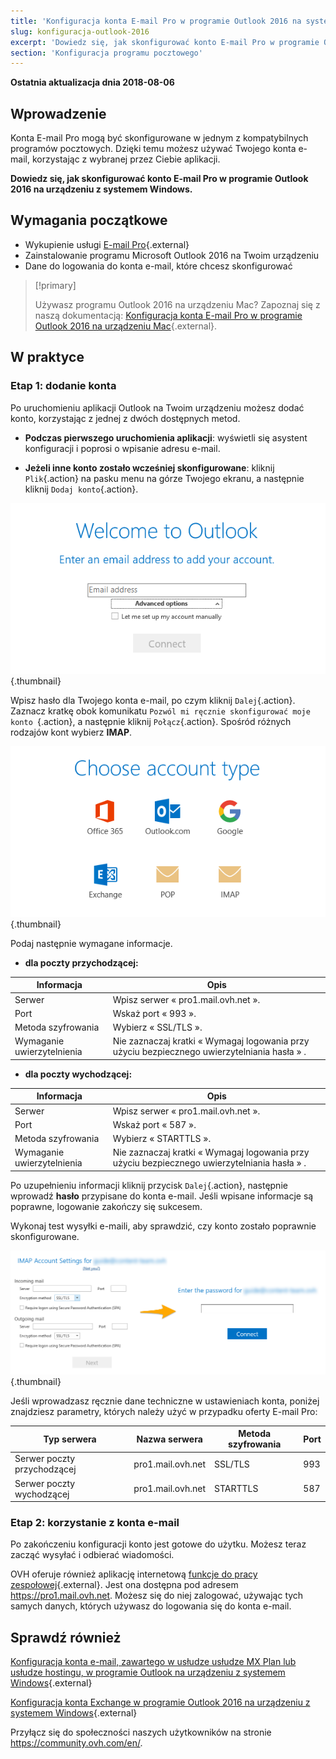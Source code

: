 ```yaml
---
title: 'Konfiguracja konta E-mail Pro w programie Outlook 2016 na systemie Windows'
slug: konfiguracja-outlook-2016
excerpt: 'Dowiedz się, jak skonfigurować konto E-mail Pro w programie Outlook 2016 na urządzeniu z systemem Windows'
section: 'Konfiguracja programu pocztowego'
---
```


**Ostatnia aktualizacja dnia 2018-08-06**

## Wprowadzenie

Konta E-mail Pro mogą być skonfigurowane w jednym z kompatybilnych programów pocztowych. Dzięki temu możesz używać Twojego konta e-mail, korzystając z wybranej przez Ciebie aplikacji.

**Dowiedz się, jak skonfigurować konto E-mail Pro w programie Outlook 2016 na urządzeniu z systemem Windows.**

## Wymagania początkowe

- Wykupienie usługi [E-mail Pro](https://www.ovh.pl/emaile/email-pro/){.external}
- Zainstalowanie programu Microsoft Outlook 2016 na Twoim urządzeniu
- Dane do logowania do konta e-mail, które chcesz skonfigurować

> [!primary]
>
> Używasz programu Outlook 2016 na urządzeniu Mac? Zapoznaj się z naszą dokumentacją: [Konfiguracja konta E-mail Pro w programie Outlook 2016 na urządzeniu Mac](https://docs.ovh.com/pl/emails-pro/konfiguracja-outlook-2016-mac/){.external}.
>

## W praktyce

### Etap 1: dodanie konta

Po uruchomieniu aplikacji Outlook na Twoim urządzeniu możesz dodać konto, korzystając z jednej z dwóch dostępnych metod.

- **Podczas pierwszego uruchomienia aplikacji**: wyświetli się asystent konfiguracji i poprosi o wpisanie adresu e-mail.

- **Jeżeli inne konto zostało wcześniej skonfigurowane**: kliknij `Plik`{.action} na pasku menu na górze Twojego ekranu, a następnie kliknij `Dodaj konto`{.action}.

![emailpro](images/configuration-outlook-2016-windows-step1.png){.thumbnail}

Wpisz hasło dla Twojego konta e-mail, po czym kliknij `Dalej`{.action}. Zaznacz kratkę obok komunikatu `Pozwól mi ręcznie skonfigurować moje konto `{.action}, a następnie kliknij `Połącz`{.action}. Spośród różnych rodzajów kont wybierz **IMAP**.

![emailpro](images/configuration-outlook-2016-windows-step2.png){.thumbnail}

Podaj następnie wymagane informacje.

- **dla poczty przychodzącej:**

|Informacja|Opis |
|---|---|
|Serwer|Wpisz serwer « pro1.mail.ovh.net ».|
|Port|Wskaż port « 993 ».|
|Metoda szyfrowania|Wybierz « SSL/TLS ».|
|Wymaganie uwierzytelnienia|Nie zaznaczaj kratki « Wymagaj logowania przy użyciu bezpiecznego uwierzytelniania hasła » .|

- **dla poczty wychodzącej:**

|Informacja|Opis |
|---|---|
|Serwer|Wpisz serwer « pro1.mail.ovh.net ».|
|Port|Wskaż port « 587 ».|
|Metoda szyfrowania|Wybierz « STARTTLS ».|
|Wymaganie uwierzytelnienia|Nie zaznaczaj kratki « Wymagaj logowania przy użyciu bezpiecznego uwierzytelniania hasła » .|

Po uzupełnieniu informacji kliknij przycisk `Dalej`{.action}, następnie wprowadź **hasło** przypisane do konta e-mail. Jeśli wpisane informacje są poprawne, logowanie zakończy się sukcesem.

Wykonaj test wysyłki e-maili, aby sprawdzić, czy konto zostało poprawnie skonfigurowane.

![emailpro](images/configuration-outlook-2016-windows-step3.png){.thumbnail}

Jeśli wprowadzasz ręcznie dane techniczne w ustawieniach konta, poniżej znajdziesz parametry, których należy użyć w przypadku oferty E-mail Pro:

|Typ serwera|Nazwa serwera|Metoda szyfrowania|Port|
|---|---|---|---|
|Serwer poczty przychodzącej|pro1.mail.ovh.net|SSL/TLS|993|
|Serwer poczty wychodzącej|pro1.mail.ovh.net|STARTTLS|587|

### Etap 2: korzystanie z konta e-mail

Po zakończeniu konfiguracji konto jest gotowe do użytku. Możesz teraz zacząć wysyłać i odbierać wiadomości.

OVH oferuje również aplikację internetową [funkcje do pracy zespołowej](https://www.ovh.pl/emaile/){.external}. Jest ona dostępna pod adresem <https://pro1.mail.ovh.net>. Możesz się do niej zalogować, używając tych samych danych, których używasz do logowania się do konta e-mail.

## Sprawdź również

[Konfiguracja konta e-mail, zawartego w usłudze usłudze MX Plan lub usłudze hostingu, w programie Outlook na urządzeniu z systemem Windows](https://docs.ovh.com/pl/emails/konfiguracja-outlook-2016/){.external}

[Konfiguracja konta Exchange w programie Outlook 2016 na urządzeniu z systemem Windows](https://docs.ovh.com/pl/microsoft-collaborative-solutions/konfiguracja-outlook-2016/){.external}

Przyłącz się do społeczności naszych użytkowników na stronie <https://community.ovh.com/en/>.
